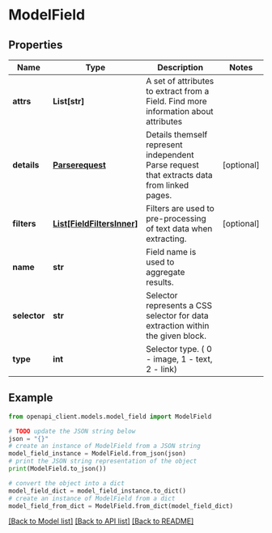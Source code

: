 # ModelField


## Properties

Name | Type | Description | Notes
------------ | ------------- | ------------- | -------------
**attrs** | **List[str]** | A set of attributes to extract from a Field. Find more information about attributes | 
**details** | [**Parserequest**](Parserequest.md) | Details themself represent independent Parse request that extracts data from linked pages. | [optional] 
**filters** | [**List[FieldFiltersInner]**](FieldFiltersInner.md) | Filters are used to pre-processing of text data when extracting. | [optional] 
**name** | **str** | Field name is used to aggregate results. | 
**selector** | **str** | Selector represents a CSS selector for data extraction within the given block. | 
**type** | **int** | Selector type. ( 0 - image, 1 - text, 2 - link) | 

## Example

```python
from openapi_client.models.model_field import ModelField

# TODO update the JSON string below
json = "{}"
# create an instance of ModelField from a JSON string
model_field_instance = ModelField.from_json(json)
# print the JSON string representation of the object
print(ModelField.to_json())

# convert the object into a dict
model_field_dict = model_field_instance.to_dict()
# create an instance of ModelField from a dict
model_field_from_dict = ModelField.from_dict(model_field_dict)
```
[[Back to Model list]](../README.md#documentation-for-models) [[Back to API list]](../README.md#documentation-for-api-endpoints) [[Back to README]](../README.md)


